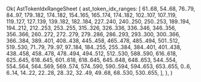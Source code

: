 Ok(
    AstTokenIdxRangeSheet {
        ast_token_idx_ranges: [
            61..68,
            54..68,
            76..79,
            84..97,
            179..182,
            174..182,
            154..165,
            165..174,
            174..182,
            102..107,
            107..119,
            119..127,
            127..139,
            139..182,
            182..184,
            227..240,
            240..250,
            250..253,
            189..194,
            194..212,
            212..253,
            253..255,
            315..326,
            326..336,
            336..346,
            346..356,
            356..366,
            260..272,
            272..279,
            279..286,
            286..293,
            293..300,
            300..366,
            366..384,
            389..401,
            408..438,
            445..458,
            465..478,
            485..494,
            501..512,
            519..530,
            71..79,
            79..97,
            97..184,
            184..255,
            255..384,
            384..401,
            401..438,
            438..458,
            458..478,
            478..494,
            494..512,
            512..530,
            588..590,
            616..618,
            625..645,
            618..645,
            601..618,
            618..645,
            645..648,
            648..653,
            544..554,
            554..564,
            564..569,
            569..574,
            574..590,
            590..594,
            594..653,
            653..655,
            0..6,
            6..14,
            14..22,
            22..28,
            28..32,
            32..49,
            49..68,
            68..530,
            530..655,
        ],
    },
)